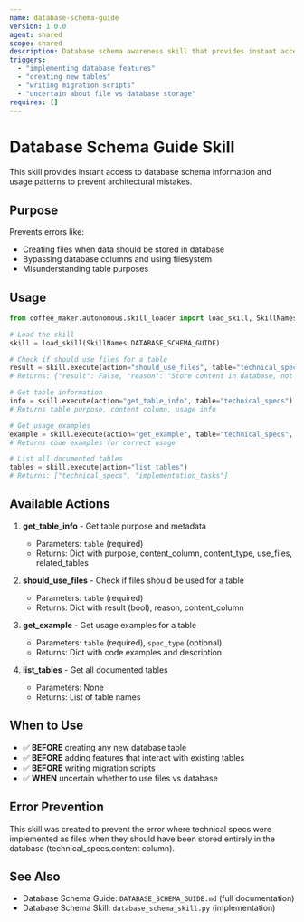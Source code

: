 ```yaml
---
name: database-schema-guide
version: 1.0.0
agent: shared
scope: shared
description: Database schema awareness skill that provides instant access to database table information, usage patterns, and prevents architectural mistakes
triggers:
  - "implementing database features"
  - "creating new tables"
  - "writing migration scripts"
  - "uncertain about file vs database storage"
requires: []
---
```


# Database Schema Guide Skill

This skill provides instant access to database schema information and usage patterns to prevent architectural mistakes.

## Purpose

Prevents errors like:
- Creating files when data should be stored in database
- Bypassing database columns and using filesystem
- Misunderstanding table purposes

## Usage

```python
from coffee_maker.autonomous.skill_loader import load_skill, SkillNames

# Load the skill
skill = load_skill(SkillNames.DATABASE_SCHEMA_GUIDE)

# Check if should use files for a table
result = skill.execute(action="should_use_files", table="technical_specs")
# Returns: {"result": False, "reason": "Store content in database, not files"}

# Get table information
info = skill.execute(action="get_table_info", table="technical_specs")
# Returns table purpose, content column, usage info

# Get usage examples
example = skill.execute(action="get_example", table="technical_specs", spec_type="hierarchical")
# Returns code examples for correct usage

# List all documented tables
tables = skill.execute(action="list_tables")
# Returns: ["technical_specs", "implementation_tasks"]
```

## Available Actions

1. **get_table_info** - Get table purpose and metadata
   - Parameters: `table` (required)
   - Returns: Dict with purpose, content_column, content_type, use_files, related_tables

2. **should_use_files** - Check if files should be used for a table
   - Parameters: `table` (required)
   - Returns: Dict with result (bool), reason, content_column

3. **get_example** - Get usage examples for a table
   - Parameters: `table` (required), `spec_type` (optional)
   - Returns: Dict with code examples and description

4. **list_tables** - Get all documented tables
   - Parameters: None
   - Returns: List of table names

## When to Use

- ✅ **BEFORE** creating any new database table
- ✅ **BEFORE** adding features that interact with existing tables
- ✅ **BEFORE** writing migration scripts
- ✅ **WHEN** uncertain whether to use files vs database

## Error Prevention

This skill was created to prevent the error where technical specs were implemented as files when they should have been stored entirely in the database (technical_specs.content column).

## See Also

- Database Schema Guide: `DATABASE_SCHEMA_GUIDE.md` (full documentation)
- Database Schema Skill: `database_schema_skill.py` (implementation)
